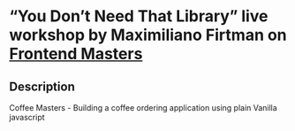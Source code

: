 # “You Don’t Need That Library” live workshop by Maximiliano Firtman on [Frontend Masters](https://frontendmasters.com/)

## Description

Coffee Masters - Building a coffee ordering application using plain Vanilla javascript
